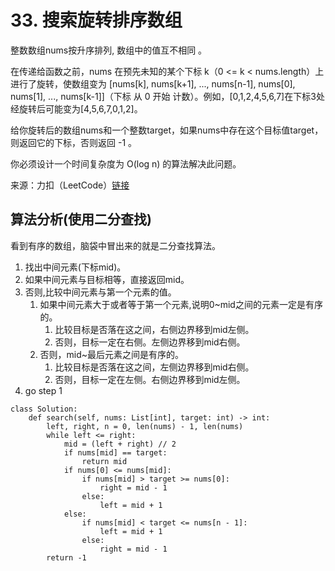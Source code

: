 # 33. 搜索旋转排序数组
整数数组nums按升序排列, 数组中的值互不相同 。

在传递给函数之前，nums 在预先未知的某个下标 k（0 <= k < nums.length）上进行了旋转，使数组变为 [nums[k], nums[k+1], ..., nums[n-1], nums[0], nums[1], ..., nums[k-1]]（下标 从 0 开始 计数）。例如，[0,1,2,4,5,6,7]在下标3处经旋转后可能变为[4,5,6,7,0,1,2]。

给你旋转后的数组nums和一个整数target，如果nums中存在这个目标值target，则返回它的下标，否则返回 -1 。

你必须设计一个时间复杂度为 O(log n) 的算法解决此问题。

来源：力扣（LeetCode）[链接](https://leetcode.cn/problems/search-in-rotated-sorted-array)

## 算法分析(使用二分查找)
看到有序的数组，脑袋中冒出来的就是二分查找算法。
1. 找出中间元素(下标mid)。
2. 如果中间元素与目标相等，直接返回mid。
3. 否则,比较中间元素与第一个元素的值。
    1. 如果中间元素大于或者等于第一个元素,说明0~mid之间的元素一定是有序的。
        1. 比较目标是否落在这之间，右侧边界移到mid左侧。
        2. 否则，目标一定在右侧。左侧边界移到mid右侧。
    2. 否则，mid~最后元素之间是有序的。
        1. 比较目标是否落在这之间，左侧边界移到mid右侧。
        2. 否则，目标一定在左侧。右侧边界移到mid左侧。
4. go step 1

```
class Solution:
    def search(self, nums: List[int], target: int) -> int:
        left, right, n = 0, len(nums) - 1, len(nums)
        while left <= right:
            mid = (left + right) // 2
            if nums[mid] == target:
                return mid
            if nums[0] <= nums[mid]:
                if nums[mid] > target >= nums[0]:
                    right = mid - 1
                else:
                    left = mid + 1
            else:
                if nums[mid] < target <= nums[n - 1]:
                    left = mid + 1
                else:
                    right = mid - 1
        return -1
```